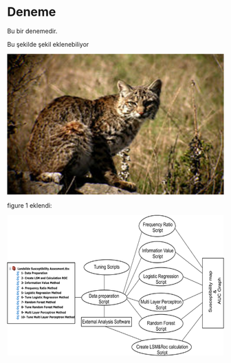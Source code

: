 # Deneme
Bu bir denemedir. 

Bu şekilde şekil eklenebiliyor

<p align="center">
  <img width="512" height="327" src="https://github.com/apolat2018/Deneme/blob/master/deneme.JPG">
</p>

figure 1 eklendi:

<p align="center">
  <img width="512" height="327" src="https://github.com/apolat2018/Deneme/blob/master/fig1.JPG">
</p>